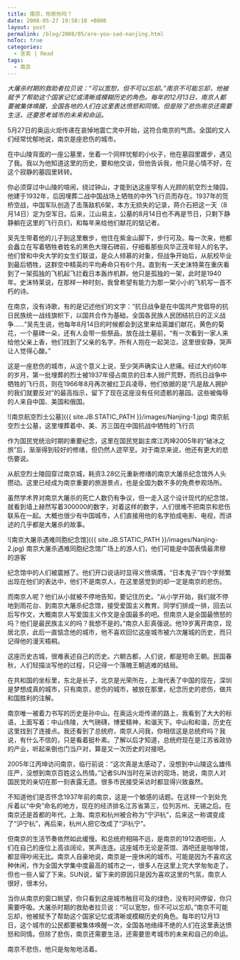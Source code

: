 ```yaml
---
title: 南京，你悲伤吗？
date: 2008-05-27 19:58:18 +0800
layout: post
permalink: /blog/2008/05/are-you-sad-nanjing.html
noToc: true
categories:
  - 言卖 | Read
tags:
  - 南京
---
```

<cite>大屠杀时期的救助者拉贝说：“可以宽恕，但不可以忘却。”南京不可能忘却，他被赋予了帮助这个国家记忆或清晰或模糊历史的角色。每年的12月13日，南京人都要被集体唤醒，全国各地的人们在这里表达愤怒和同情。但是除了悲伤南京还需要生活，还要思考城市的未来和命运。</cite>

5月27日的奥运火炬传递在哀悼地震亡灵中开始，这符合南京的气质。全国的文人们经常忧郁地说，南京是座悲伤的城市。

在中山陵背面的一座公墓里，坐着一个同样忧郁的小伙子，他在墓园里踱步，遇见了我。我以为他知道这里的历史，要和他交谈，但他告诉我，他只是心情不好，在这个寂静的墓园里转转。

你必须穿过中山陵的喧闹，绕过钟山，才能到达这座罕有人光顾的航空烈士陵园，他建于1932年，后因埋葬二战中国战场上牺牲的中外飞行员而存在。1937年的笕桥空战，中国军队创造了击落敌机6架，本方无损失的记录，蒋介石把这一天（8月14日）定为空军日。后来，江山易主，公墓的8月14日也不再是节日，只剩下静静躺在这里的飞行员们，和每年来给他们献花的惦记者。

吴先生带着他的儿子到这里散步，他住在紫金山脚下，步行可及。每一次来，他都会矗立在写着牺牲者姓名的黑色大理石碑前，仔细看那些风华正茂年轻人的名字。他们曾和中央大学的女生们联谊，是众人倾慕的对象，但战争开始后，从航校毕业到最后牺牲，这群空中精英的平均寿命只有6个月。直到有一天史沫特莱在重庆看到了一架孤独的飞机起飞拦截日本轰炸机群。他只是孤独的一架，此时是1940年。史沫特莱说，在那样一种时刻，我曾希望有能力为那一架小小的飞机写一首不朽的诗。

<!--more-->

在南京，没有诗歌，有的是记述他们的文字：“抗日战争是在中国共产党倡导的抗日民族统一战线旗帜下，以国共合作为基础，全国各民族人民团结抗日的正义战争……”吴先生说，他每年8月14日的时候都会到这里来给英雄们献花，黄色的菊花，一个墓碑一朵，还有人会带一些祭品，放在战士墓前，“有一次看到一家人来给他父亲上香，他们找到了父亲的名字，所有人抱在一起哭泣，这里很安静，哭声让人觉得心酸。”

这是一座悲伤的城市，从这个意义上说，至少哭声确实让人悲痛。经过大约60年的岁月，第一批埋葬的烈士被1937年侵占南京的日本人抛尸荒野，而抗日战争中牺牲的飞行员，则在1966年8月再次被红卫兵凌辱，他们依据的是“凡是敌人拥护的我们就要反对”的最高指示，留下了现在这座没有任何遗骸的墓园。这些被侮辱的人来自中国、美国和俄国。

![南京航空烈士公墓]({{ site.JB.STATIC_PATH }}/images/Nanjing-1.jpg) 南京航空烈士公墓，这里埋葬着中、美、苏三国在中国抗战中牺牲的飞行员

作为国民党统治时期的重要纪念，这里在国民党副主席江丙坤2005年的“破冰之旅”后，渐渐得到较好的修缮，但仍然人迹罕至。对于南京来说，他还有更大的悲伤要说。

从航空烈士陵园穿过南京城，耗资3.28亿元重新修缮的南京大屠杀纪念馆外人头攒动。这里已经成为南京重要的旅游景点，也是全国为数不多的免费参观场所。

虽然学术界对南京大屠杀的死亡人数仍有争议，但一走入这个设计现代的纪念馆，就看到墙上赫然写着300000的数字，对着这样的数字，人们很难不把南京和悲伤联系在一起。大概也很少有中国城市，人们直接用他的名字拍成电影、电视，而讲述的几乎都是大屠杀的故事。

![南京大屠杀遇难同胞纪念馆]({{ site.JB.STATIC_PATH }}/images/Nanjing-2.jpg) 南京大屠杀遇难同胞纪念馆广场上的游人们，他们可能是中国表情最肃穆的游客

纪念馆中的人们被震撼了。他们开口说话时显得义愤填膺，“日本鬼子”四个字频繁出现在他们的表达中，他们不是南京人，在这里感觉到的却一定是南京的悲伤。

而南京人呢？他们从小就被不停地告知，要记住历史。“从小学开始，我们就不停地到雨花台、到南京大屠杀纪念馆，接受爱国主义教育。同学们排成一排，回去以后写作文，大概南京人写爱国主义作文是全国最多的吧。但南京人是全国最愤怒的吗？他们是最民族主义的吗？我想不是的。”南京人彭真强说。他19岁离开南京，现居北京，此后一直惦念他的城市，他不喜欢回忆这座城市被六次屠城的历史，而只记得他的漫天梧桐。

这座历史古城，很难表述自己的历史。六朝古都，人们说，都是短命王朝。民国春秋，人们轻描淡写他的过程，只记得一个落魄王朝逃难的结局。

在共和国的坐标里，东北是长子，北京是光荣所在，上海代表了中国的现在，深圳是梦想成真的城市，只有南京，悲伤的城市，被放在那里，纪念历史的悲伤，做共和国胜利的注解。

南京唯一被着力书写的历史是孙中山。在奥运火炬传递的路上，我看到了大大的标语，上面写着：中山伟陵，大气磅礴，博爱精神，和谐天下。中山和和谐，历史在这里找到了连接点。我还看到了总统府，南京人问我，你相信这是总统府吗？我说，有什么不信的，只是看着挺朴素。了解以后才知道，总统府现在是江苏省政协的产业，听起来倒也门当户对，算是又一次历史的对接吧。

2005年江丙坤访问南京，临行前说：“这次真是太感动了，没想到中山陵这么雄伟庄严，没想到南京百姓这么热情。”记者SUN当时在采访的现场，她说，南京人对国民党的亲切在那一刻表露无遗。很多市民接受采访时都显得兴致盎然。

不知道他们是否怀念1937年前的南京，这是一个敏感的话题。在这样一个到处充斥着以“中央”命名的地方，现在的经济排名江苏省第三，位列苏州、无锡之后。在南京还是首都的年代，上海、南京和杭州被合称为“宁沪杭”，后来这一称谓变成了“沪宁杭”，再后来，杭州人把它改成了“沪杭宁”。

但南京的生活节奏依然如此缓慢。和总统府相隔不远，是南京的1912酒吧街，人们在自己的座位上高谈阔论，笑声连连。这座城市无论是茶馆、酒吧还是咖啡馆，都显得吵闹无比。南京人自豪地说，南京是一座休闲的城市。可能是因为不喜欢这种休闲，作为全国大学集中度最高的城市之一，很多人在这里上完大学匆匆走了，但也一些人留了下来。SUN说，留下来的原因只是因为喜欢这里的气氛，南京人很好，很本分。

当你从南京的窗口眺望，你只看到这座城市触目可及的绿色，没有时间停留，你只需要呼吸。大屠杀时期的救助者拉贝说：“可以宽恕，但不可以忘却。”南京不可能忘却，他被赋予了帮助这个国家记忆或清晰或模糊历史的角色。每年的12月13日，这个城市的公民都要被集体唤醒一次，全国各地络绎不绝的人们在这里表达愤怒和同情。但除了悲伤，南京还需要生活，还需要思考城市的未来和自己的命运。

南京不悲伤，他只是匆匆地活着。